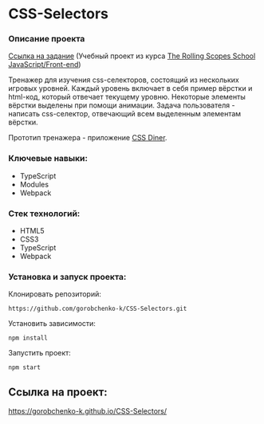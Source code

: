 # CSS-Selectors

### Описание проекта
[Ссылка на задание](https://github.com/rolling-scopes-school/tasks/blob/master/tasks/rs-css.md) (Учебный проект из курса [The Rolling Scopes School  JavaScript/Front-end](https://rs.school/js/))

Тренажер для изучения css-селекторов, состоящий из нескольких игровых уровней. Каждый уровень включает в себя пример вёрстки и html-код, который отвечает текущему уровню. Некоторые элементы вёрстки выделены при помощи анимации. Задача пользователя - написать css-селектор, отвечающий всем выделенным элементам вёрстки.

Прототип тренажера - приложение [CSS Diner](https://flukeout.github.io/).

### Ключевые навыки:
- TypeScript
- Modules
- Webpack

### Стек технологий:
- HTML5
- CSS3
- TypeScript
- Webpack

### Установка и запуск проекта:

Клонировать репозиторий:

    https://github.com/gorobchenko-k/CSS-Selectors.git

Установить зависимости:

    npm install

Запустить проект:

    npm start

## Ссылка на проект:
https://gorobchenko-k.github.io/CSS-Selectors/
